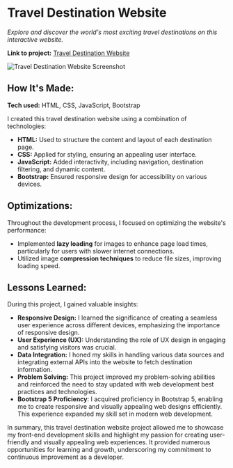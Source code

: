 # Travel Destination Website

_Explore and discover the world's most exciting travel destinations on this interactive website._

**Link to project:** [Travel Destination Website](https://paskaeu25.github.io/travel-website/)

![Travel Destination Website Screenshot](https://paskaeu25.github.io/travel-website/screenshot.png)

## How It's Made:

**Tech used:** HTML, CSS, JavaScript, Bootstrap

I created this travel destination website using a combination of technologies:

- **HTML:** Used to structure the content and layout of each destination page.
- **CSS:** Applied for styling, ensuring an appealing user interface.
- **JavaScript:** Added interactivity, including navigation, destination filtering, and dynamic content.
- **Bootstrap:** Ensured responsive design for accessibility on various devices.

## Optimizations:

Throughout the development process, I focused on optimizing the website's performance:

- Implemented **lazy loading** for images to enhance page load times, particularly for users with slower internet connections.
- Utilized image **compression techniques** to reduce file sizes, improving loading speed.

## Lessons Learned:

During this project, I gained valuable insights:

- **Responsive Design:** I learned the significance of creating a seamless user experience across different devices, emphasizing the importance of responsive design.
- **User Experience (UX):** Understanding the role of UX design in engaging and satisfying visitors was crucial.
- **Data Integration:** I honed my skills in handling various data sources and integrating external APIs into the website to fetch destination information.
- **Problem Solving:** This project improved my problem-solving abilities and reinforced the need to stay updated with web development best practices and technologies.
- **Bootstrap 5 Proficiency**: I acquired proficiency in Bootstrap 5, enabling me to create responsive and visually appealing web designs efficiently. This experience expanded my skill set in modern web development.

In summary, this travel destination website project allowed me to showcase my front-end development skills and highlight my passion for creating user-friendly and visually appealing web experiences. It provided numerous opportunities for learning and growth, underscoring my commitment to continuous improvement as a developer.
